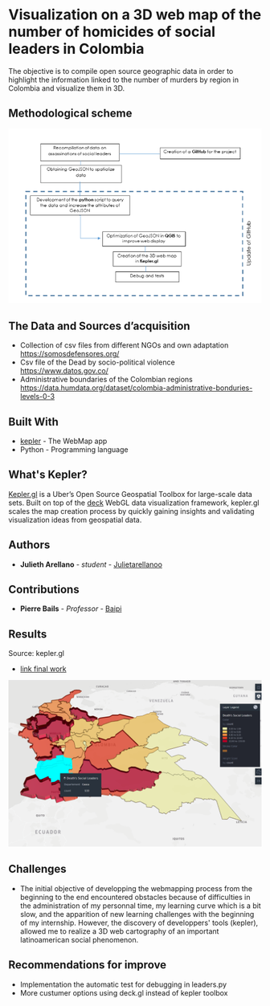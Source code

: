 # Visualization on a 3D web map of the number of homicides of social leaders in Colombia

The objective is to compile open source geographic data in order to highlight the information linked to the number of murders by region in Colombia and visualize them in 3D.

## Methodological scheme

![Sheme](https://github.com/Julietarellanoo/colombian_leaders_murders/blob/master/images/meto_final.PNG)

## The Data and Sources d’acquisition

* Collection of csv files from different NGOs and own adaptation  https://somosdefensores.org/
* Csv file of the Dead by socio-political violence                https://www.datos.gov.co/
* Administrative boundaries of the Colombian regions              https://data.humdata.org/dataset/colombia-administrative-bonduries-levels-0-3          

## Built With

* [kepler](https://kepler.gl/#/) - The WebMap app
* Python - Programming language

## What's Kepler?
[Kepler.gl](https://kepler.gl/#/) is a Uber’s Open Source Geospatial Toolbox for large-scale data sets. Built on top of the [deck](https://deck.gl/#/) WebGL data visualization framework, kepler.gl scales the map creation process by quickly gaining insights and validating visualization ideas from geospatial data.


## Authors

* **Julieth Arellano** - *student* - [Julietarellanoo](https://github.com/Julietarellanoo)

## Contributions

* **Pierre Bails** - *Professor* - [Baipi](https://github.com/baipi)

## Results

Source: kepler.gl 
* [link final work](https://kepler.gl/demo/map?mapUrl=https://dl.dropboxusercontent.com/s/8y8p1z3r3hxftux/keplergl_rmfxir5.json)

![kepler.gl](https://github.com/Julietarellanoo/colombian_leaders_murders/blob/master/images/webcarte.PNG)


## Challenges
* The initial objective of developping the webmapping process from the beginning to the end encountered obstacles because of difficulties in the administration of my personnal time, my learning curve which is a bit slow, and the apparition of new learning challenges with the beginning of my internship. However, the discovery of developpers' tools (kepler), allowed me to realize a 3D web cartography of an important latinoamerican social phenomenon.


## Recommendations for improve
* Implementation the automatic test for debugging in leaders.py
* More custumer options using deck.gl instead of kepler toolbox
